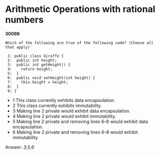 Arithmetic Operations with rational numbers
===========================================
**30086**
```
Which of the following are true of the following code? (Choose all that apply) 
 
 1: public class Giraffe { 
 2:  public int height; 
 3:  public int getHeight() { 
 4:    return height; 
 5:  } 
 6:  public void setHeight(int height) { 
 7:    this.height = height; 
 8:  } 
 9: }
```


- 1 This class currently exhibits data encapsulation.
- 2 This class currently exhibits immutability.
- 3 Making line 2 private would exhibit data encapsulation.
- 4 Making line 2 private would exhibit immutability.
- 5 Making line 2 private and removing lines 6–8 would exhibit data encapsulation.
- 6 Making line 2 private and removing lines 6–8 would exhibit immutability

Answer: *3;5;6*


